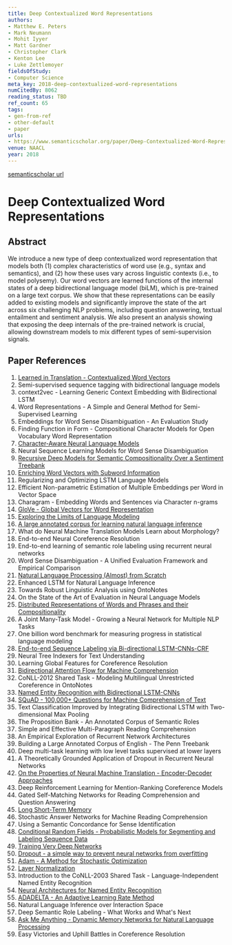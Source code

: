 ```yaml
---
title: Deep Contextualized Word Representations
authors:
- Matthew E. Peters
- Mark Neumann
- Mohit Iyyer
- Matt Gardner
- Christopher Clark
- Kenton Lee
- Luke Zettlemoyer
fieldsOfStudy:
- Computer Science
meta_key: 2018-deep-contextualized-word-representations
numCitedBy: 8062
reading_status: TBD
ref_count: 65
tags:
- gen-from-ref
- other-default
- paper
urls:
- https://www.semanticscholar.org/paper/Deep-Contextualized-Word-Representations-Peters-Neumann/3febb2bed8865945e7fddc99efd791887bb7e14f?sort=total-citations
venue: NAACL
year: 2018
---
```


[semanticscholar url](https://www.semanticscholar.org/paper/Deep-Contextualized-Word-Representations-Peters-Neumann/3febb2bed8865945e7fddc99efd791887bb7e14f?sort=total-citations)

# Deep Contextualized Word Representations

## Abstract

We introduce a new type of deep contextualized word representation that models both (1) complex characteristics of word use (e.g., syntax and semantics), and (2) how these uses vary across linguistic contexts (i.e., to model polysemy). Our word vectors are learned functions of the internal states of a deep bidirectional language model (biLM), which is pre-trained on a large text corpus. We show that these representations can be easily added to existing models and significantly improve the state of the art across six challenging NLP problems, including question answering, textual entailment and sentiment analysis. We also present an analysis showing that exposing the deep internals of the pre-trained network is crucial, allowing downstream models to mix different types of semi-supervision signals.

## Paper References

1. [Learned in Translation - Contextualized Word Vectors](2017-learned-in-translation-contextualized-word-vectors)
2. Semi-supervised sequence tagging with bidirectional language models
3. context2vec - Learning Generic Context Embedding with Bidirectional LSTM
4. Word Representations - A Simple and General Method for Semi-Supervised Learning
5. Embeddings for Word Sense Disambiguation - An Evaluation Study
6. Finding Function in Form - Compositional Character Models for Open Vocabulary Word Representation
7. [Character-Aware Neural Language Models](2016-character-aware-neural-language-models)
8. Neural Sequence Learning Models for Word Sense Disambiguation
9. [Recursive Deep Models for Semantic Compositionality Over a Sentiment Treebank](2013-recursive-deep-models-for-semantic-compositionality-over-a-sentiment-treebank)
10. [Enriching Word Vectors with Subword Information](2017-enriching-word-vectors-with-subword-information)
11. Regularizing and Optimizing LSTM Language Models
12. Efficient Non-parametric Estimation of Multiple Embeddings per Word in Vector Space
13. Charagram - Embedding Words and Sentences via Character n-grams
14. [GloVe - Global Vectors for Word Representation](2014-glove-global-vectors-for-word-representation)
15. [Exploring the Limits of Language Modeling](2016-exploring-the-limits-of-language-modeling)
16. [A large annotated corpus for learning natural language inference](2015-a-large-annotated-corpus-for-learning-natural-language-inference)
17. What do Neural Machine Translation Models Learn about Morphology?
18. End-to-end Neural Coreference Resolution
19. End-to-end learning of semantic role labeling using recurrent neural networks
20. Word Sense Disambiguation - A Unified Evaluation Framework and Empirical Comparison
21. [Natural Language Processing (Almost) from Scratch](2011-natural-language-processing-almost-from-scratch)
22. Enhanced LSTM for Natural Language Inference
23. Towards Robust Linguistic Analysis using OntoNotes
24. On the State of the Art of Evaluation in Neural Language Models
25. [Distributed Representations of Words and Phrases and their Compositionality](2013-distributed-representations-of-words-and-phrases-and-their-compositionality)
26. A Joint Many-Task Model - Growing a Neural Network for Multiple NLP Tasks
27. One billion word benchmark for measuring progress in statistical language modeling
28. [End-to-end Sequence Labeling via Bi-directional LSTM-CNNs-CRF](2016-end-to-end-sequence-labeling-via-bi-directional-lstm-cnns-crf)
29. Neural Tree Indexers for Text Understanding
30. Learning Global Features for Coreference Resolution
31. [Bidirectional Attention Flow for Machine Comprehension](2017-bidirectional-attention-flow-for-machine-comprehension)
32. CoNLL-2012 Shared Task - Modeling Multilingual Unrestricted Coreference in OntoNotes
33. [Named Entity Recognition with Bidirectional LSTM-CNNs](2016-named-entity-recognition-with-bidirectional-lstm-cnns)
34. [SQuAD - 100,000+ Questions for Machine Comprehension of Text](2016-squad-100-000-questions-for-machine-comprehension-of-text)
35. Text Classification Improved by Integrating Bidirectional LSTM with Two-dimensional Max Pooling
36. The Proposition Bank - An Annotated Corpus of Semantic Roles
37. Simple and Effective Multi-Paragraph Reading Comprehension
38. An Empirical Exploration of Recurrent Network Architectures
39. Building a Large Annotated Corpus of English - The Penn Treebank
40. Deep multi-task learning with low level tasks supervised at lower layers
41. A Theoretically Grounded Application of Dropout in Recurrent Neural Networks
42. [On the Properties of Neural Machine Translation - Encoder-Decoder Approaches](2014-on-the-properties-of-neural-machine-translation-encoder-decoder-approaches)
43. Deep Reinforcement Learning for Mention-Ranking Coreference Models
44. Gated Self-Matching Networks for Reading Comprehension and Question Answering
45. [Long Short-Term Memory](1997-long-short-term-memory)
46. Stochastic Answer Networks for Machine Reading Comprehension
47. Using a Semantic Concordance for Sense Identification
48. [Conditional Random Fields - Probabilistic Models for Segmenting and Labeling Sequence Data](2001-conditional-random-fields-probabilistic-models-for-segmenting-and-labeling-sequence-data)
49. [Training Very Deep Networks](2015-training-very-deep-networks)
50. [Dropout - a simple way to prevent neural networks from overfitting](2014-dropout-a-simple-way-to-prevent-neural-networks-from-overfitting)
51. [Adam - A Method for Stochastic Optimization](2015-adam-a-method-for-stochastic-optimization)
52. [Layer Normalization](2016-layer-normalization)
53. Introduction to the CoNLL-2003 Shared Task - Language-Independent Named Entity Recognition
54. [Neural Architectures for Named Entity Recognition](2016-neural-architectures-for-named-entity-recognition)
55. [ADADELTA - An Adaptive Learning Rate Method](2012-adadelta-an-adaptive-learning-rate-method)
56. Natural Language Inference over Interaction Space
57. Deep Semantic Role Labeling - What Works and What's Next
58. [Ask Me Anything - Dynamic Memory Networks for Natural Language Processing](2016-ask-me-anything-dynamic-memory-networks-for-natural-language-processing)
59. Easy Victories and Uphill Battles in Coreference Resolution
